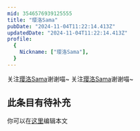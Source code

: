 ```yaml
---
mid: 3546576939125555
title: "璎洛Sama"
pubDate: "2024-11-04T11:22:14.413Z"
updatedDate: "2024-11-04T11:22:14.413Z"
profile:
  {
    Nickname: ["璎洛Sama"],
  }
---
```


关注[璎洛Sama](https://space.bilibili.com/3546576939125555)谢谢喵~ 关注[璎洛Sama](https://space.bilibili.com/3546576939125555)谢谢喵~

## 此条目有待补充
你可以在[这里](https://github.com/Yuhanawa/VTuber.ICU-Content/edit/master/v/璎洛Sama/index.md)编辑本文
